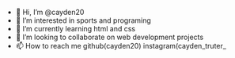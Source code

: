 - 👋 Hi, I’m @cayden20
- 👀 I’m interested in sports and programing
- 🌱 I’m currently learning html and css
- 💞️ I’m looking to collaborate on web development projects
- 📫 How to reach me github(cayden20) instagram(cayden_truter_

<!---
cayden20/cayden20 is a ✨ special ✨ repository because its `README.md` (this file) appears on your GitHub profile.
You can click the Preview link to take a look at your changes.
--->

